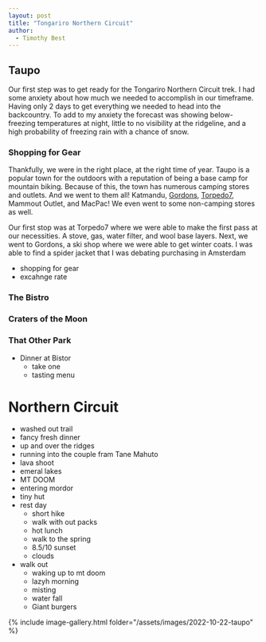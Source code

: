 ```yaml
---
layout: post
title: "Tongariro Northern Circuit"
author:
  - Timothy Best
---
```


## Taupo

Our first step was to get ready for the Tongariro Northern Circuit trek. I had some anxiety about how much we needed to accomplish in our timeframe. Having only 2 days to get everything we needed to head into the backcountry. To add to my anxiety the forecast was showing below-freezing temperatures at night, little to no visibility at the ridgeline, and a high probability of freezing rain with a chance of snow. 

### Shopping for Gear

Thankfully, we were in the right place, at the right time of year. Taupo is a popular town for the outdoors with a reputation of being a base camp for mountain biking. Because of this, the town has numerous camping stores and outlets. And we went to them all! Katmandu, [Gordons](http://www.facebook.com/gordonstaupo), [Torpedo7](https://www.torpedo7.co.nz), Mammout Outlet, and MacPac! We even went to some non-camping stores as well.

Our first stop was at Torpedo7 where we were able to make the first pass at our necessities. A stove, gas, water filter, and wool base layers. Next, we went to Gordons, a ski shop where we were able to get winter coats. I was able to find a spider jacket that I was debating purchasing in Amsterdam



  - shopping for gear
  - excahnge rate
### The Bistro

### Craters of the Moon

### That Other Park

  - Dinner at Bistor
    - take one
    - tasting menu


# Northern Circuit
- washed out trail
- fancy fresh dinner
- up and over the ridges
- running into the couple fram Tane Mahuto
- lava shoot
- emeral lakes
- MT DOOM
- entering mordor
- tiny hut
- rest day
  - short hike
  - walk with out packs
  - hot lunch
  - walk to the spring
  - 8.5/10 sunset
  - clouds
- walk out
  - waking up to mt doom
  - lazyh morning
  - misting
  - water fall
  - Giant burgers


{% include image-gallery.html folder="/assets/images/2022-10-22-taupo" %}
